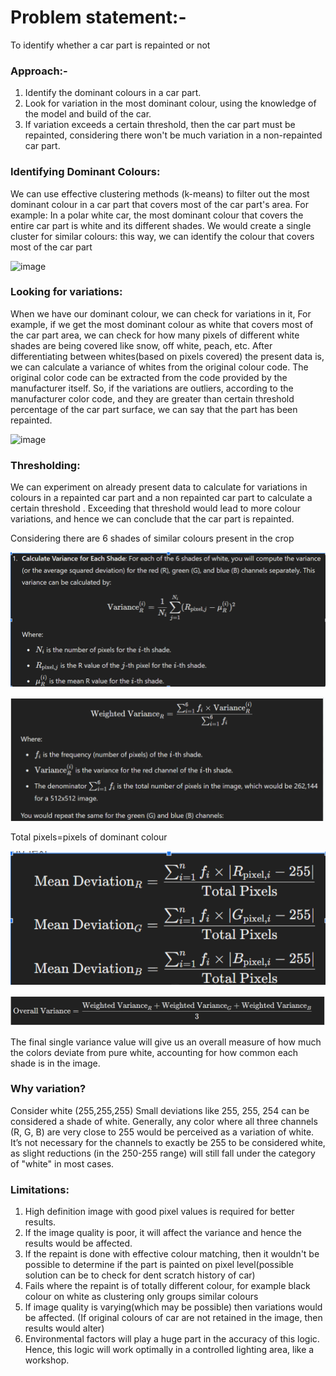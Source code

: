 # Problem statement:-
To identify whether a car part is repainted or not

### Approach:-
1. Identify the dominant colours in a car part.
2. Look for variation in the most dominant colour, using the knowledge of the model and build of the car.
3. If variation exceeds a certain threshold, then the car part must be repainted, considering there won't be much variation in a non-repainted car part.

### Identifying Dominant Colours:
We can use effective clustering methods (k-means) to filter out the most dominant colour in a car part that covers most of the car part's area. For example: In a polar white car, the most dominant colour that covers the entire car part is white and its different shades.
We would create a single cluster for similar colours: this way, we can identify the colour that covers most of the car part

![image](https://github.com/user-attachments/assets/d4fd5440-cb2c-474d-9b0c-3ad87dbba9cf)

### Looking for variations:
When we have our dominant colour, we can check for variations in it, 
For example, if we get the most dominant colour as white that covers most of the car part area, we can check for how many pixels of different white shades are being covered like snow, off white, peach, etc.
After differentiating between whites(based on pixels covered) the present data is, we can calculate a variance of whites from the original colour code. The original color code can be extracted from the code provided by the manufacturer itself. So, if the variations are outliers, according to the manufacturer color code, and they are greater than certain threshold percentage of the car part surface, we can say that the part has been repainted.

![image](https://github.com/user-attachments/assets/14908420-b39a-4476-acd8-57b7c722423c)

### Thresholding:
We can experiment on already present data to calculate for variations in colours in a repainted car part and a non repainted car part to calculate a certain threshold . 
Exceeding that threshold would lead to more colour variations, and hence we can conclude that the car part is repainted.

Considering there are 6 shades of similar colours present in the crop

![image](images/image.png)

![image](images/image-1.png)

Total pixels=pixels of dominant colour

![image](images/image-2.png)

![image](images/image-3.png)

The final single variance value will give us an overall measure of how much the colors deviate from pure white, accounting for how common each shade is in the image.

### Why variation?
Consider white (255,255,255)
Small deviations like 255, 255, 254 can be considered a shade of white. Generally, any color where all three channels (R, G, B) are very close to 255 would be perceived as a variation of white. It’s not necessary for the channels to exactly be 255 to be considered white, as slight reductions (in the 250-255 range) will still fall under the category of "white" in most cases.

### Limitations:  
1. High definition image with good pixel values is required for better results.
2. If the image quality is poor, it will affect the variance and hence the results would be affected.
3. If the repaint is done with effective colour matching, then it wouldn't be possible to determine if the part is painted on pixel level(possible solution can be to check for dent scratch history of car) 
4. Fails where the repaint is of totally different colour, for example black colour on white as clustering only groups similar colours
5. If image quality is varying(which may be possible) then variations would be affected. (If original colours of car are not retained in the image, then results would alter)
6. Environmental factors will play a huge part in the accuracy of this logic. Hence, this logic will work optimally in a controlled lighting area, like a workshop.
